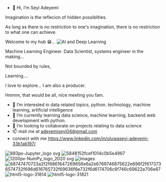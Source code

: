 - 👋 Hi, I’m Seyi Adeyemi


Imagination is the reflecion of hidden possiblities.


As long as there is no restriction to one's imagination, there is no restriction to what one can achieve. 

Welcome to my hub 😁...
![AI and Deep Learning](https://user-images.githubusercontent.com/110699580/190907521-885161ab-c2ce-43ef-bffe-590863ff8f96.gif)

Machine Learning Engineer.
Data Scientist, systems engineer in the making...

Not bounded by rules,

Learning....

I love to explore... 
I am also a producer.


Hmmm, that would be all, nice meeting you fam.


- 👀 I’m interested in data related topics, python.
technology, machine learning, artificial intelligence 
- 🌱 I’m currently learning data science, machine learning, backend web development with python.
- 💞️ I’m looking to collaborate on projects relating to data science 
- 📫 mail me at adeyemiseyi04@gmail.com
- connect with me https://www.linkedin.com/in/oluwaseyi-adeyemi-33b1ab197/

![883px-Jupyter_logo svg](https://user-images.githubusercontent.com/110699580/190903080-c3712b10-a9e1-4135-9d02-a834501e8019.png) ![5848152fcef1014c0b5e4967](https://user-images.githubusercontent.com/110699580/190902963-4ea9a217-dde8-45f5-8270-e549281f3334.png) ![1200px-NumPy_logo_2020 svg](https://user-images.githubusercontent.com/110699580/190903041-5bb8efc3-118b-4e80-9d37-f03cff795657.png) ![images](https://user-images.githubusercontent.com/110699580/190903108-abf9e9ac-fbbe-413d-8fa2-0b6541ba13f5.png) ![68747470733a2f2f6861647269656e6a2e6769746875622e696f2f6173736574732f696d616765732f69636f6e732f6d6174706c6f746c69622e706e67](https://user-images.githubusercontent.com/110699580/190903520-e23fcb0e-ddd2-45e8-afd3-f58341e340e1.png) ![html5-logo-31814](https://user-images.githubusercontent.com/110699580/190904245-f2c5945d-e5a7-4edb-a464-f47daf08cdfb.png) ![html5-logo-31821](https://user-images.githubusercontent.com/110699580/190904335-16b8ee84-1d33-45a6-b9d0-02bfe3fab039.png)

 



